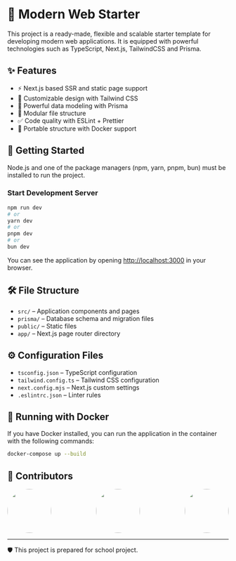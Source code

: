 # 🚀 Modern Web Starter

This project is a ready-made, flexible and scalable starter template for developing modern web applications. It is equipped with powerful technologies such as TypeScript, Next.js, TailwindCSS and Prisma.

## ✨ Features

- ⚡️ Next.js based SSR and static page support
- 🎨 Customizable design with Tailwind CSS
- 🔐 Powerful data modeling with Prisma
- 🧩 Modular file structure
- ✅ Code quality with ESLint + Prettier
- 🐳 Portable structure with Docker support

## 🚀 Getting Started

Node.js and one of the package managers (npm, yarn, pnpm, bun) must be installed to run the project.

### Start Development Server

```bash
npm run dev
# or
yarn dev
# or
pnpm dev
# or
bun dev
```

You can see the application by opening [http://localhost:3000](http://localhost:3000) in your browser.

## 🛠️ File Structure

- `src/` – Application components and pages
- `prisma/` – Database schema and migration files
- `public/` – Static files
- `app/` – Next.js page router directory

## ⚙️ Configuration Files

- `tsconfig.json` – TypeScript configuration
- `tailwind.config.ts` – Tailwind CSS configuration
- `next.config.mjs` – Next.js custom settings
- `.eslintrc.json` – Linter rules

## 🐳 Running with Docker

If you have Docker installed, you can run the application in the container with the following commands:

```bash
docker-compose up --build
```

## 💬 Contributors

<div style="display: flex; justify-content: space-between;">
  <a href="https://github.com/BatuhanARK">
    <img class="rounded-circle shadow-4-strong" src="https://github.com/BatuhanARK.png" width="100" height="100" style="border-radius: 50%; object-fit: cover;" />
  </a>
  <a href="https://github.com/ceyda125">
    <img class="rounded-circle shadow-4-strong" src="https://github.com/ceyda125.png" width="100" height="100" style="border-radius: 50%; object-fit: cover;" />
  </a>
  <a href="https://github.com/sldrdm">
    <img class="rounded-circle shadow-4-strong" src="https://github.com/sldrdm.png" width="100" height="100" style="border-radius: 50%; object-fit: cover;" />
  </a>
</div>

---

🛡️ This project is prepared for school project.